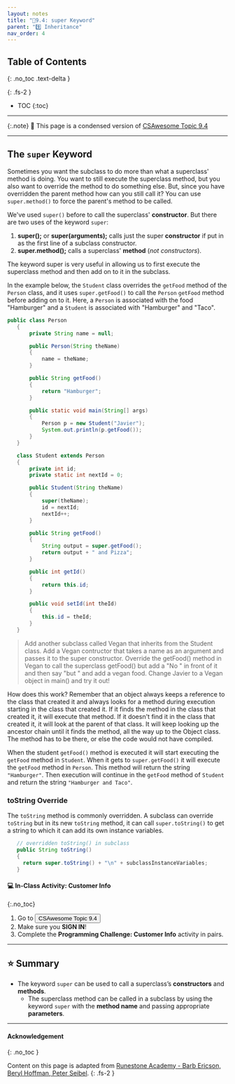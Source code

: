 ```yaml
---
layout: notes
title: "📓9.4: super Keyword" 
parent: "9️⃣ Inheritance"
nav_order: 4
---
```


## Table of Contents
{: .no_toc .text-delta }

{: .fs-2 }
- TOC
{:toc}

---

{:.note}
📖 This page is a condensed version of [CSAwesome Topic 9.4](https://runestone.academy/ns/books/published/csawesome/Unit9-Inheritance/topic-9-4-super.html) 

---

## The `super` Keyword

Sometimes you want the subclass to do more than what a superclass' method is doing.  You want to still execute the superclass method, but you also want to override the method to do something else.  But, since you have overridden the parent method how can you still call it?  You can use ``super.method()`` to force the parent's method to be called.

We've used `super()` before to call the superclass' **constructor**. But there are two uses of the keyword `super`:

1. **super();** or **super(arguments);** calls just the super **constructor** if put in as the first line of a subclass constructor.
2. **super.method();** calls a superclass' **method** (_not constructors_).

The keyword super is very useful in allowing us to first execute the superclass method and then add on to it in the subclass.

In the example below, the ``Student`` class overrides the ``getFood`` method of the ``Person`` class, and it uses ``super.getFood()`` to call the ``Person`` ``getFood`` method before adding on to it. Here, a ``Person`` is associated with the food "Hamburger" and a ``Student`` is associated with "Hamburger" and "Taco".

```java
public class Person
   {
       private String name = null;

       public Person(String theName)
       {
           name = theName;
       }

       public String getFood()
       {
           return "Hamburger";
       }

       public static void main(String[] args)
       {
           Person p = new Student("Javier");
           System.out.println(p.getFood());
       }
   }

   class Student extends Person
   {
       private int id;
       private static int nextId = 0;

       public Student(String theName)
       {
           super(theName);
           id = nextId;
           nextId++;
       }

       public String getFood()
       {
           String output = super.getFood();
           return output + " and Pizza";
       }

       public int getId()
       {
           return this.id;
       }

       public void setId(int theId)
       {
           this.id = theId;
       }
   }
```
> Add another subclass called Vegan that inherits from the Student class. Add a Vegan contructor that takes a name as an argument and passes it to the super constructor. Override the getFood() method in Vegan to call the superclass getFood() but add a "No " in front of it and then say "but " and add a vegan food. Change Javier to a Vegan object in main() and try it out!


How does this work?  Remember that an object always keeps a reference to the class that created it and always looks for a method during execution starting in the class that created it.  If it finds the method in the class that created it, it will execute that method.  If it doesn't find it in the class that created it, it will look at the parent of that class.  It will keep looking up the ancestor chain until it finds the method, all the way up to the Object class.  The method has to be there, or else the code would not have compiled.

When the student ``getFood()`` method is executed it will start executing the ``getFood`` method in ``Student``.  When it gets to ``super.getFood()`` it will execute the ``getFood`` method in ``Person``.  This method will return the string ``"Hamburger"``.  Then execution will continue in the ``getFood`` method of ``Student`` and  return the string ``"Hamburger and Taco"``.

### toString Override

The ``toString`` method is commonly overridden. A subclass can override
``toString`` but in its new ``toString`` method, it can call
``super.toString()`` to get a string to which it can add its own instance
variables.

```java
   // overridden toString() in subclass
   public String toString()
   {
     return super.toString() + "\n" + subclassInstanceVariables;
   }
```


#### 💻 In-Class Activity: Customer Info
{:.no_toc}


<div class="task" markdown="block">
    
1. Go to <a href="https://runestone.academy/ns/books/published/csawesome/Unit9-Inheritance/topic-9-4-super.html"><button type="button" name="button" class="btn">CSAwesome Topic 9.4</button></a> 
2. Make sure you **SIGN IN**!
3. Complete the **Programming Challenge: Customer Info** activity in pairs.

</div>

---

## ⭐️ Summary

- The keyword `super` can be used to call a superclass’s **constructors** and **methods**.
    - The superclass method can be called in a subclass by using the keyword `super` with the **method name** and passing appropriate **parameters**.

---

#### Acknowledgement
{: .no_toc }

Content on this page is adapted from [Runestone Academy - Barb Ericson, Beryl Hoffman, Peter Seibel](https://runestone.academy/ns/books/published/csawesome/index.html?mode=browsing).
{: .fs-2 }
